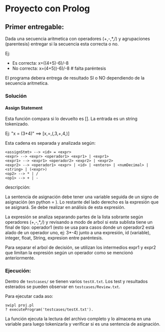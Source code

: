 # Proyecto con Prolog

## Primer entregable:

Dada una secuencia aritmetica con operadores (+,-,*,/) y agrupaciones (parentesis) entregar si la secuencia esta correcta o no.

Ej:

- Es correcta:  x=((4+5)-6)/-8
- No correcta:  x=(4+5))-6)/-8    # falta paréntesis

El programa debera entrega de resultado SI o NO dependiendo de la secuencia aritmetica.

### Solución

#### Assign Statement

Esta función compara si lo devuelto es []. La entrada es un string tokenizado.

Ej:  "x = (3+4)" ==> [x,=,(,3,+,4,)]

Esta cadena es separada y analizada según:

```
<assignStmt> --> <id> = <expr>
<expr> --> <expr> <operador1> <expr1> | <expr1>
<expr1> --> <expr1> <operador2> <expr2> | <expr2>
<expr2> --> <operador1> <expr> | <id> | <entero> | <numDecimal> | <string> | (<expr>)
<op2> --> * | /
<op1> --> + | -
```

descripción: 

La sentencia de asignación debe tener una variable seguida de un signo de 
asignación (en python = ). Lo restante del lado derecho es la expresión que 
se asignará. Se debe realizar en análisis de esta expresión.

La expresión se analiza separando partes de la lista sobrante según operadores
(+,-,\*,\/) y revisando a modo de arbol si esta sublista tiene un final de
tipo: operador1 (esto se usa para casos donde un operador2 está alado de un 
operador uno, ej: 3\*-4) junto a una expresión, id (variable), integer, float, 
String, expresion entre paréntesis.

Para separar el arbol de decisión, se utilizan los intermedios expr1 y expr2 
que limitan la expresión según un operador como se mencionó anteriormente.



### Ejecución: 


Dentro de `testcases/` se tienen varios `testX.txt`. Los test y resultados
esterados se pueden observar en `testcases/Review.txt`.

Para ejecutar cada aso:

```
swipl proj.pl
? executeProgram('testcases/testX.txt').
```

La función ejecuta la lectura del archivo completo y lo almacena en una
variable para luego tokenizarla y verificar si es una sentencia de 
asignación.